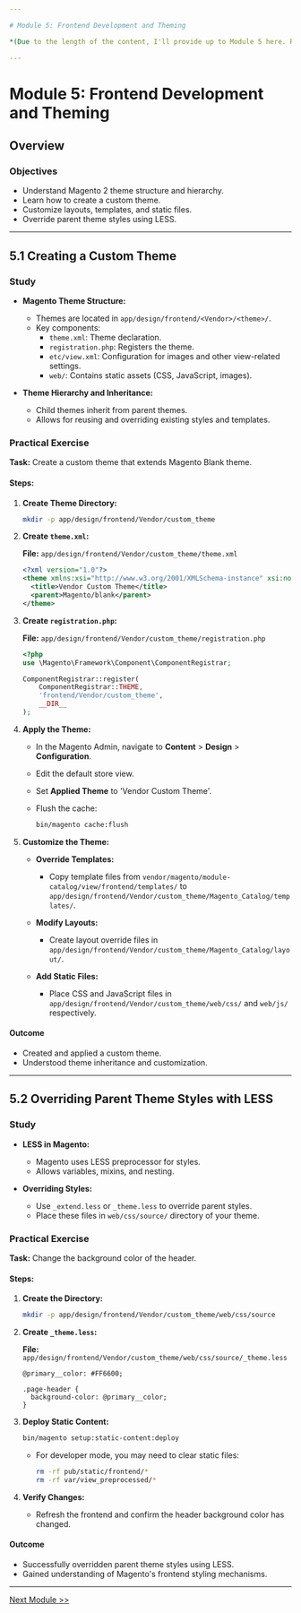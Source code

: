 ```yaml
---

# Module 5: Frontend Development and Theming

*(Due to the length of the content, I'll provide up to Module 5 here. Please let me know if you'd like me to continue with the remaining modules.)*

---
```


# Module 5: Frontend Development and Theming

## Overview

### Objectives

- Understand Magento 2 theme structure and hierarchy.
- Learn how to create a custom theme.
- Customize layouts, templates, and static files.
- Override parent theme styles using LESS.

---

## 5.1 Creating a Custom Theme

### Study

- **Magento Theme Structure:**

  - Themes are located in `app/design/frontend/<Vendor>/<theme>/`.
  - Key components:
    - `theme.xml`: Theme declaration.
    - `registration.php`: Registers the theme.
    - `etc/view.xml`: Configuration for images and other view-related settings.
    - `web/`: Contains static assets (CSS, JavaScript, images).

- **Theme Hierarchy and Inheritance:**

  - Child themes inherit from parent themes.
  - Allows for reusing and overriding existing styles and templates.

### Practical Exercise

**Task:** Create a custom theme that extends Magento Blank theme.

#### Steps:

1. **Create Theme Directory:**

   ```bash
   mkdir -p app/design/frontend/Vendor/custom_theme
   ```

2. **Create `theme.xml`:**

   **File:** `app/design/frontend/Vendor/custom_theme/theme.xml`

   ```xml
   <?xml version="1.0"?>
   <theme xmlns:xsi="http://www.w3.org/2001/XMLSchema-instance" xsi:noNamespaceSchemaLocation="urn:magento:framework:Config/etc/theme.xsd">
     <title>Vendor Custom Theme</title>
     <parent>Magento/blank</parent>
   </theme>
   ```

3. **Create `registration.php`:**

   **File:** `app/design/frontend/Vendor/custom_theme/registration.php`

   ```php
   <?php
   use \Magento\Framework\Component\ComponentRegistrar;

   ComponentRegistrar::register(
       ComponentRegistrar::THEME,
       'frontend/Vendor/custom_theme',
       __DIR__
   );
   ```

4. **Apply the Theme:**

   - In the Magento Admin, navigate to **Content** > **Design** > **Configuration**.
   - Edit the default store view.
   - Set **Applied Theme** to 'Vendor Custom Theme'.
   - Flush the cache:

     ```bash
     bin/magento cache:flush
     ```

5. **Customize the Theme:**

   - **Override Templates:**

     - Copy template files from `vendor/magento/module-catalog/view/frontend/templates/` to `app/design/frontend/Vendor/custom_theme/Magento_Catalog/templates/`.

   - **Modify Layouts:**

     - Create layout override files in `app/design/frontend/Vendor/custom_theme/Magento_Catalog/layout/`.

   - **Add Static Files:**

     - Place CSS and JavaScript files in `app/design/frontend/Vendor/custom_theme/web/css/` and `web/js/` respectively.

#### Outcome

- Created and applied a custom theme.
- Understood theme inheritance and customization.

---

## 5.2 Overriding Parent Theme Styles with LESS

### Study

- **LESS in Magento:**

  - Magento uses LESS preprocessor for styles.
  - Allows variables, mixins, and nesting.

- **Overriding Styles:**

  - Use `_extend.less` or `_theme.less` to override parent styles.
  - Place these files in `web/css/source/` directory of your theme.

### Practical Exercise

**Task:** Change the background color of the header.

#### Steps:

1. **Create the Directory:**

   ```bash
   mkdir -p app/design/frontend/Vendor/custom_theme/web/css/source
   ```

2. **Create `_theme.less`:**

   **File:** `app/design/frontend/Vendor/custom_theme/web/css/source/_theme.less`

   ```less
   @primary__color: #FF6600;

   .page-header {
     background-color: @primary__color;
   }
   ```

3. **Deploy Static Content:**

   ```bash
   bin/magento setup:static-content:deploy
   ```

   - For developer mode, you may need to clear static files:

     ```bash
     rm -rf pub/static/frontend/*
     rm -rf var/view_preprocessed/*
     ```

4. **Verify Changes:**

   - Refresh the frontend and confirm the header background color has changed.

#### Outcome

- Successfully overridden parent theme styles using LESS.
- Gained understanding of Magento's frontend styling mechanisms.

---

[Next Module >>](module6.md)